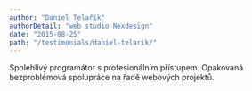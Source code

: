 ```yaml
---
author: "Daniel Telařík"
authorDetail: "web studio Nexdesign"
date: "2015-08-25"
path: "/testimonials/daniel-telarik/"
---
```


Spolehlivý programátor s profesionálním přístupem. Opakovaná bezproblémová spolupráce na řadě webových projektů.

